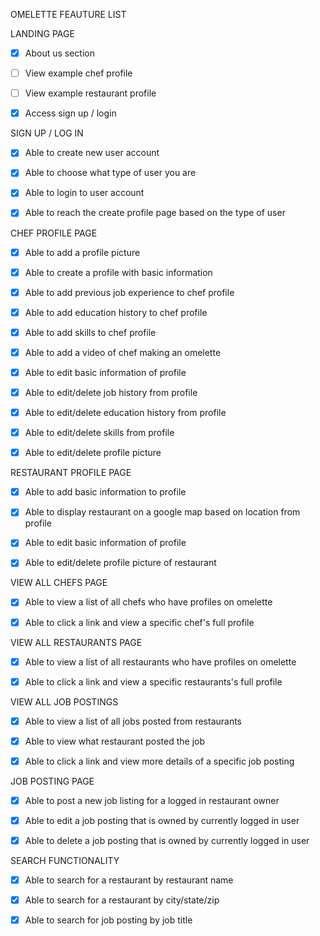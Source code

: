 OMELETTE FEAUTURE LIST


LANDING PAGE

- [x] About us section

- [ ] View example chef profile

- [ ] View example restaurant profile

- [x] Access sign up / login


SIGN UP / LOG IN 

- [x] Able to create  new user account

- [x] Able to choose what type of user you are

- [x] Able to login to user account

- [x] Able to reach the create profile page based on the type of user



CHEF PROFILE PAGE

- [x] Able to add a profile picture

- [x] Able to create a profile with basic information

- [x] Able to add previous job experience to chef profile

- [x] Able to add education history to chef profile

- [x] Able to add skills to chef profile

- [x] Able to add a video of chef making an omelette

- [x] Able to edit basic information of profile

- [x] Able to edit/delete job history from profile

- [x] Able to edit/delete education history from profile

- [x] Able to edit/delete skills from profile

- [x] Able to edit/delete profile picture



RESTAURANT PROFILE PAGE

- [x] Able to add basic information to profile

- [x] Able to display restaurant on a google map based on location from profile

- [x] Able to edit basic information of profile

- [x] Able to edit/delete profile picture of restaurant


VIEW ALL CHEFS PAGE

- [x] Able to view a list of all chefs who have profiles on omelette

- [x] Able to click a link and view a specific chef's full profile



VIEW ALL RESTAURANTS PAGE

- [x] Able to view a list of all restaurants who have profiles on omelette

- [x] Able to click a link and view a specific restaurants's full profile


VIEW ALL JOB POSTINGS

- [x] Able to view a list of all jobs posted from restaurants

- [x] Able to view what restaurant posted the job

- [x] Able to click a link and view more details of a specific job posting



JOB POSTING PAGE

- [x] Able to post a new job listing for a logged in restaurant owner

- [x] Able to edit a job posting that is owned by currently logged in user

- [x] Able to delete a job posting that is owned by currently logged in user


SEARCH FUNCTIONALITY


- [x] Able to search for a restaurant by restaurant name

- [x] Able to search for a restaurant by city/state/zip

- [x] Able to search for job posting by job title






 



